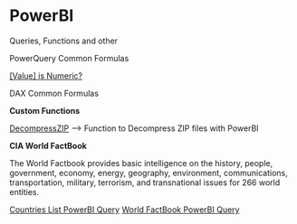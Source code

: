 # PowerBI
Queries, Functions and other

PowerQuery Common Formulas

<A HREF="/PowerQuery_Common_Formulas/Value_is_Numeric">[Value] is Numeric?</A>

DAX Common Formulas

<B>Custom Functions</B>

<A HREF="https://github.com/marcelosuarez/PowerBI/blob/main/DecompressZIP">DecompressZIP</A> --> Function to Decompress ZIP files with PowerBI

<B>CIA World FactBook</B>

The World Factbook provides basic intelligence on the history, people, government, economy, energy, geography, environment, communications, transportation, military, terrorism, and transnational issues for 266 world entities.

<A HREF="">Countries List PowerBI Query</A>
<A HREF="">World FactBook PowerBI Query</A>
